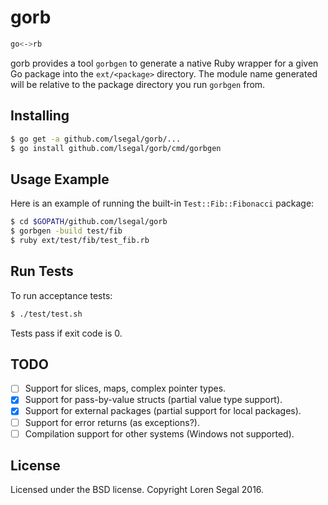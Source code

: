 # gorb

```sh
go<->rb
```

gorb provides a tool `gorbgen` to generate a native Ruby wrapper for a given Go
package into the `ext/<package>` directory. The module name generated will be
relative to the package directory you run `gorbgen` from.

## Installing

```sh
$ go get -a github.com/lsegal/gorb/...
$ go install github.com/lsegal/gorb/cmd/gorbgen
```

## Usage Example

Here is an example of running the built-in `Test::Fib::Fibonacci` package:

```sh
$ cd $GOPATH/github.com/lsegal/gorb
$ gorbgen -build test/fib
$ ruby ext/test/fib/test_fib.rb
```

## Run Tests

To run acceptance tests:

```sh
$ ./test/test.sh
```

Tests pass if exit code is 0.

## TODO

- [ ] Support for slices, maps, complex pointer types.
- [x] Support for pass-by-value structs (partial value type support).
- [x] Support for external packages (partial support for local packages).
- [ ] Support for error returns (as exceptions?).
- [ ] Compilation support for other systems (Windows not supported).

## License

Licensed under the BSD license. Copyright Loren Segal 2016.
